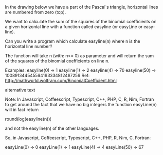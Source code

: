 In the drawing below we have a part of the Pascal's triangle, horizontal lines are numbered from zero (top).

We want to calculate the sum of the squares of the binomial coefficients on a given horizontal line with a function called easyline (or easyLine or easy-line).

Can you write a program which calculate easyline(n) where n is the horizontal line number?

The function will take n (with: n>= 0) as parameter and will return the sum of the squares of the binomial coefficients on line n.

Examples:
easyline(0) => 1
easyline(1) => 2
easyline(4) => 70
easyline(50) => 100891344545564193334812497256
Ref:
http://mathworld.wolfram.com/BinomialCoefficient.html

alternative text

Note:
In Javascript, Coffeescript, Typescript, C++, PHP, C, R, Nim, Fortran to get around the fact that we have no big integers the function easyLine(n) will in fact return

round(log(easyline(n)))

and not the easyline(n) of the other languages.

So, in Javascript, Coffeescript, Typescript, C++, PHP, R, Nim, C, Fortran:

easyLine(0) => 0
easyLine(1) => 1
easyLine(4) => 4
easyLine(50) => 67
